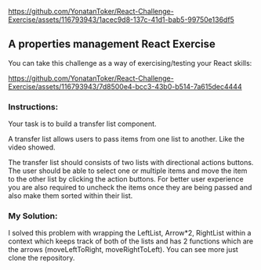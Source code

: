 
https://github.com/YonatanToker/React-Challenge-Exercise/assets/116793943/1acec9d8-137c-41d1-bab5-99750e136df5
## A properties management React Exercise
You can take this challenge as a way of exercising/testing your React skills:


https://github.com/YonatanToker/React-Challenge-Exercise/assets/116793943/7d8500e4-bcc3-43b0-b514-7a615dec4444


### Instructions:
Your task is to build a transfer list component.

A transfer list allows users to pass items from one list to another.
Like the video showed.

The transfer list should consists of two lists with directional actions buttons.
The user should be able to select one or multiple items and move the item 
to the other list by clicking the action buttons. For better user experience you are also required to uncheck the items once they are being passed and also make them sorted within their list.

### My Solution:

I solved this problem with wrapping the LeftList, Arrow*2, RightList within a context which keeps track of both of the lists and has 2 functions which are the arrows (moveLeftToRight, moveRightToLeft). You can see more just clone the repository.
